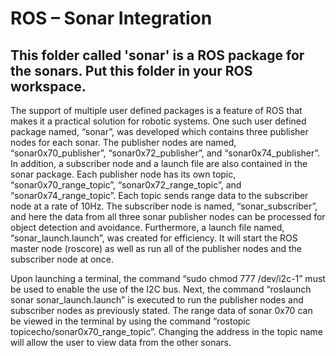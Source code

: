 # ROS – Sonar Integration

## This folder called 'sonar' is a ROS package for the sonars. Put this folder in your ROS workspace.

The support of multiple user defined packages is a feature of ROS that makes it a practical solution for robotic systems. One such user defined package named, “sonar”, was developed which contains three publisher nodes for each sonar. The publisher nodes are named, “sonar0x70_publisher”, “sonar0x72_publisher”, and “sonar0x74_publisher”. In addition, a subscriber node and a launch file are also contained in the sonar package. Each publisher node has its own topic, “sonar0x70_range_topic”, “sonar0x72_range_topic”, and “sonar0x74_range_topic”. Each topic sends range data to the subscriber node at a rate of 10Hz. The subscriber node is named, “sonar_subscriber”, and here the data from all three sonar publisher nodes can be processed for object detection and avoidance. Furthermore, a launch file named, “sonar_launch.launch”, was created for efficiency. It will start the ROS master node (roscore) as well as run all of the publisher nodes and the subscriber node at once.

Upon launching a terminal, the command “sudo chmod 777 /dev/i2c-1” must be used to enable the use of the I2C bus. Next, the command “roslaunch sonar sonar_launch.launch” is executed to run the publisher nodes and subscriber nodes as previously stated. The range data of sonar 0x70 can be viewed in the terminal by using the command “rostopic topicecho/sonar0x70_range_topic”. Changing the address in the topic name will allow the user to view data from the other sonars.

